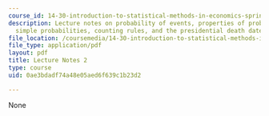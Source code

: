 ```yaml
---
course_id: 14-30-introduction-to-statistical-methods-in-economics-spring-2009
description: Lecture notes on probability of events, properties of probabilities,
  simple probabilities, counting rules, and the presidential death date paradox.
file_location: /coursemedia/14-30-introduction-to-statistical-methods-in-economics-spring-2009/0ae3bdadf74a48e05aed6f639c1b23d2_MIT14_30s09_lec02.pdf
file_type: application/pdf
layout: pdf
title: Lecture Notes 2
type: course
uid: 0ae3bdadf74a48e05aed6f639c1b23d2

---
```

None
